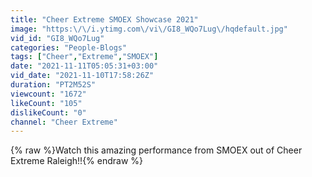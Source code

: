 ```yaml
---
title: "Cheer Extreme SMOEX Showcase 2021"
image: "https:\/\/i.ytimg.com\/vi\/GI8_WQo7Lug\/hqdefault.jpg"
vid_id: "GI8_WQo7Lug"
categories: "People-Blogs"
tags: ["Cheer","Extreme","SMOEX"]
date: "2021-11-11T05:05:31+03:00"
vid_date: "2021-11-10T17:58:26Z"
duration: "PT2M52S"
viewcount: "1672"
likeCount: "105"
dislikeCount: "0"
channel: "Cheer Extreme"
---
```

{% raw %}Watch this amazing performance from SMOEX out of Cheer Extreme Raleigh!!{% endraw %}
